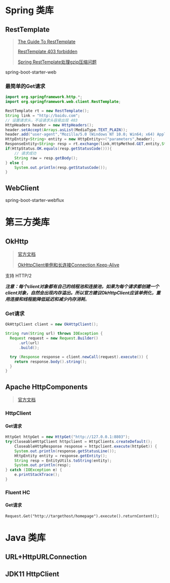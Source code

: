 # Spring 类库

## RestTemplate

> [The Guide To RestTemplate](https://www.baeldung.com/rest-template)
>
> [RestTemplate 403 forbidden](https://stackoverflow.com/questions/44922261/why-do-i-always-get-403-when-fetching-data-with-resttemplate)
>
> [Spring RestTemplate处理gzip压缩问题](https://www.jianshu.com/p/2ed17552d0c3)

spring-boot-starter-web

### 最简单的Get请求

```java
import org.springframework.http.*;
import org.springframework.web.client.RestTemplate;

RestTemplate rt = new RestTemplate();
String link = "http://baidu.com";
// 设置请求头，不设请求头容易出现 403
HttpHeaders header = new HttpHeaders();
header.setAccept(Arrays.asList(MediaType.TEXT_PLAIN));
header.add("user-agent","Mozilla/5.0 (Windows NT 10.0; Win64; x64) AppleWebKit/537.36 (KHTML, like Gecko) Chrome/54.0.2840.99 Safari/537.36");
HttpEntity<String> entity = new HttpEntity<>("parameters",header);
ResponseEntity<String> resp = rt.exchange(link,HttpMethod.GET,entity,String.class);
if(HttpStatus.OK.equals(resp.getStatusCode())){
    // 请求成功
    String raw = resp.getBody();
} else {
    System.out.println(resp.getStatusCode());
}
```



## WebClient

spring-boot-starter-webflux

# 第三方类库

## OkHttp

> [官方文档](https://square.github.io/okhttp/)
>
> [OkHttpClient单例和长连接Connection Keep-Alive](https://blog.csdn.net/sinat_36553913/article/details/104054028)

支持 HTTP/2

***注意：每个client对象都有自己的线程池和连接池，如果为每个请求都创建一个client对象，自然会出现内存溢出。所以官方建议OkHttpClient应该单例化，重用连接和线程能降低延迟和减少内存消耗**。*

### Get请求

```java
OkHttpClient client = new OkHttpClient();

String run(String url) throws IOException {
  Request request = new Request.Builder()
      .url(url)
      .build();

  try (Response response = client.newCall(request).execute()) {
    return response.body().string();
  }
}
```



## Apache HttpComponents 

> [官方文档](https://hc.apache.org/httpcomponents-client-4.5.x/quickstart.html)

### HttpClient

#### Get请求

```java
HttpGet httpGet = new HttpGet("http://127.0.0.1:8803");
try(CloseableHttpClient httpclient = HttpClients.createDefault();
	CloseableHttpResponse response = httpclient.execute(httpGet)) {
    System.out.println(response.getStatusLine());
    HttpEntity entity = response.getEntity();
    String resp = EntityUtils.toString(entity);
    System.out.println(resp);
} catch (IOException e) {
	e.printStackTrace();
}
```

### Fluent HC

#### Get请求

```
Request.Get("http://targethost/homepage").execute().returnContent();
```



# Java 类库

## URL+HttpURLConnection



## JDK11 HttpClient